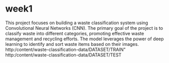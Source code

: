 # week1
This project focuses on building a waste classification system using Convolutional Neural Networks (CNN). The primary goal of the project is to classify waste into different categories, promoting effective waste management and recycling efforts. The model leverages the power of deep learning to identify and sort waste items based on their images.
http:/content/waste-classification-data/DATASET/TRAIN"
http:/content/waste-classification-data/DATASET/TEST
